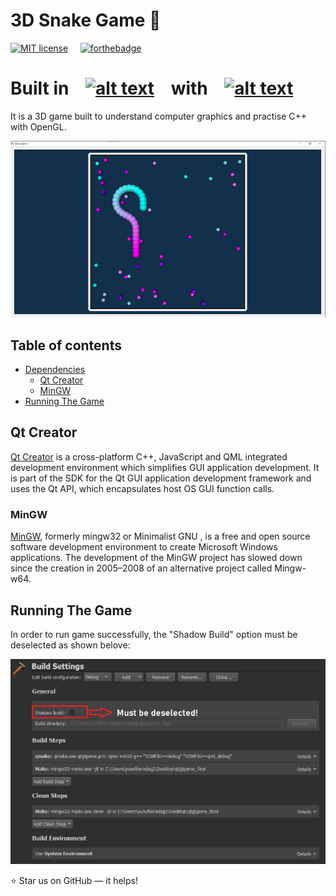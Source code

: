 # 3D Snake Game :snake:
[![MIT license](https://img.shields.io/badge/License-MIT-blue.svg)](https://github.com/miador/Snake/blob/master/LICENSE) &nbsp;&nbsp;&nbsp;&nbsp;[![forthebadge](https://forthebadge.com/images/badges/made-with-c-plus-plus.svg)](https://forthebadge.com) 


# Built in &nbsp;&nbsp;&nbsp;[![alt text][image]][hyperlink] &nbsp;&nbsp;&nbsp;with&nbsp;&nbsp;&nbsp; [![alt text][image1]][hyperlink1]
[hyperlink]: https://www.qt.io/
[image]: https://icon-icons.com/icons2/1381/PNG/64/qt_94938.png (Qt)

[hyperlink1]: https://www.opengl.org/
[image1]: https://www.opengl.org/img/opengl_logo.jpg (OpenGL)


It is a 3D game built to understand computer graphics and practise C++ with OpenGL.
&nbsp;
&nbsp;
&nbsp;

![3D Snake](https://github.com/miador/Snake/blob/master/snake.png)

## Table of contents

- [Dependencies](#dependencies)
    - [Qt Creator](#qt-creator)
    - [MinGW](#mingw)
- [Running The Game](#running-the-game)

## Qt Creator
 [Qt Creator](https://www.qt.io/) is a cross-platform C++, JavaScript and QML integrated development environment which simplifies GUI application development. 
 It is part of the SDK for the Qt GUI application development framework and uses the Qt API, which encapsulates host OS GUI function calls.

### MinGW

[MinGW](http://www.mingw.org/), formerly mingw32 or Minimalist GNU , is a free and open source software development environment to create Microsoft Windows applications. 
The development of the MinGW project has slowed down since the creation in 2005–2008 of an alternative project called Mingw-w64.


## Running The Game
In order to run game successfully, the "Shadow Build" option must be deselected as shown belove:


![Build](https://github.com/miador/Snake/blob/master/build.PNG)


   :star: Star us on GitHub — it helps!
